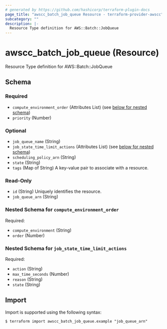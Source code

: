 ```yaml
---
# generated by https://github.com/hashicorp/terraform-plugin-docs
page_title: "awscc_batch_job_queue Resource - terraform-provider-awscc"
subcategory: ""
description: |-
  Resource Type definition for AWS::Batch::JobQueue
---
```


# awscc_batch_job_queue (Resource)

Resource Type definition for AWS::Batch::JobQueue



<!-- schema generated by tfplugindocs -->
## Schema

### Required

- `compute_environment_order` (Attributes List) (see [below for nested schema](#nestedatt--compute_environment_order))
- `priority` (Number)

### Optional

- `job_queue_name` (String)
- `job_state_time_limit_actions` (Attributes List) (see [below for nested schema](#nestedatt--job_state_time_limit_actions))
- `scheduling_policy_arn` (String)
- `state` (String)
- `tags` (Map of String) A key-value pair to associate with a resource.

### Read-Only

- `id` (String) Uniquely identifies the resource.
- `job_queue_arn` (String)

<a id="nestedatt--compute_environment_order"></a>
### Nested Schema for `compute_environment_order`

Required:

- `compute_environment` (String)
- `order` (Number)


<a id="nestedatt--job_state_time_limit_actions"></a>
### Nested Schema for `job_state_time_limit_actions`

Required:

- `action` (String)
- `max_time_seconds` (Number)
- `reason` (String)
- `state` (String)

## Import

Import is supported using the following syntax:

```shell
$ terraform import awscc_batch_job_queue.example "job_queue_arn"
```
